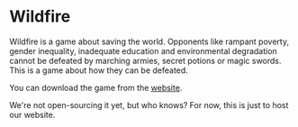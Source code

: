 # Wildfire

Wildfire is a game about saving the world. Opponents like rampant poverty, gender inequality, inadequate education and environmental degradation cannot be defeated by marching armies, secret potions or magic swords. This is a game about how they can be defeated.

You can download the game from the [website](http://wildfire.byimplication.com).

We're not open-sourcing it yet, but who knows? For now, this is just to host our website.
